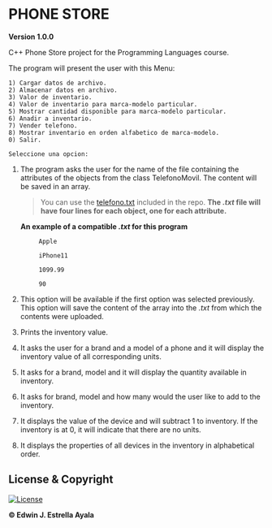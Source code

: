 # PHONE STORE
**Version 1.0.0**

C++ Phone Store project for the Programming Languages course.

The program will present the user with this Menu:
```
1) Cargar datos de archivo.
2) Almacenar datos en archivo.
3) Valor de inventario.
4) Valor de inventario para marca-modelo particular.
5) Mostrar cantidad disponible para marca-modelo particular.
6) Anadir a inventario.
7) Vender telefono.
8) Mostrar inventario en orden alfabetico de marca-modelo.
0) Salir.

Seleccione una opcion:
```

1. The program asks the user  for the name of the file containing the attributes of the objects from the class TelefonoMovil. The content will be saved in an array.

	>You can use the [telefono.txt](https://github.com/pdeguayaba/phone-store-cpp/blob/master/telefono.txt "telefono.txt") included in the repo.
	>**The *.txt* file will have four lines for each object, one for each attribute.**

	**An example of a compatible *.txt* for this program**

			Apple

			iPhone11

			1099.99

			90

2. This option will be available if the first option was selected previously. This option will save the content of the array into the *.txt* from which the contents were uploaded.
3. Prints the inventory value.
4. It asks the user for a brand and a model of a phone and it will display the inventory value of all corresponding units.
5. It asks for a brand, model and it will display the quantity available in inventory.
6. It asks for brand, model and how many would the user like to add to the inventory.
7. It displays the value of the device and will subtract 1 to inventory. If the inventory is at 0, it will indicate that there are no units.
8. It displays the properties of all devices in the inventory in alphabetical order. 

## License & Copyright
[![License](https://img.shields.io/github/license/pdeguayaba/phone-store-cpp)](https://github.com/pdeguayaba/phone-store-cpp/blob/master/LICENSE)

**© Edwin J. Estrella Ayala**
